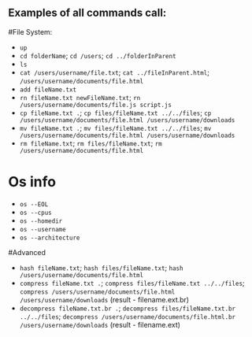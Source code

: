 ## Examples of all commands call:
#File System:
- `up`
- `cd folderName`; `cd /users`; `cd ../folderInParent`
- `ls`
- `cat /users/username/file.txt`; `cat ../fileInParent.html`; `/users/username/documents/file.html`
- `add fileName.txt`
- `rn fileName.txt newFileName.txt`; `rn /users/username/documents/file.js script.js`
- `cp fileName.txt .`; `cp files/fileName.txt ../../files`; `cp /users/username/documents/file.html /users/username/downloads`
- `mv fileName.txt .`; `mv files/fileName.txt ../../files`; `mv /users/username/documents/file.html /users/username/downloads`
- `rm fileName.txt`; `rm files/fileName.txt`; `rm /users/username/documents/file.html`
# Os info
- `os --EOL`
- `os --cpus`
- `os --homedir`
- `os --username`
- `os --architecture`

#Advanced
- `hash fileName.txt`; `hash files/fileName.txt`; `hash /users/username/documents/file.html`
- `compress fileName.txt .`; `compress files/fileName.txt ../../files`; `compress /users/username/documents/file.html /users/username/downloads` (result - filename.ext.br)
- `decompress fileName.txt.br .`; `decompress files/fileName.txt.br ../../files`; `decompress /users/username/documents/file.html.br /users/username/downloads` (result - filename.ext)

